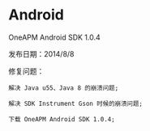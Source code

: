 # Android

OneAPM Android SDK 1.0.4

发布日期：2014/8/8

修复问题：

    解决 Java u55、Java 8 的崩溃问题;

    解决 SDK Instrument Gson 时候的崩溃问题;

    下载 OneAPM Android SDK 1.0.4;
    
